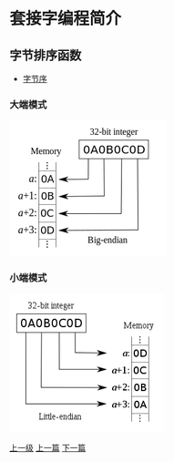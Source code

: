 # 套接字编程简介

## 字节排序函数

* [字节序](https://zh.wikipedia.org/wiki/%E5%AD%97%E8%8A%82%E5%BA%8F)

### 大端模式

![](../images/socket_program_into_201710302305_1.png)

### 小端模式

![](../images/socket_program_into_201710302305_2.png)

[上一级](base.md)
[上一篇](intro.md)
[下一篇](transport_layer.md)
